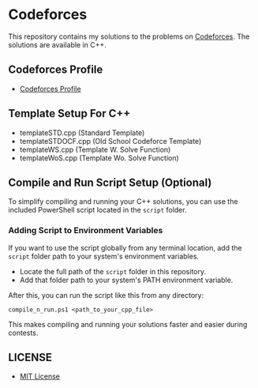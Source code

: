 # Codeforces
This repository contains my solutions to the problems on [Codeforces](https://codeforces.com/). The solutions are available in C++.

## Codeforces Profile
- [Codeforces Profile](https://codeforces.com/profile/Berxwedan)

## Template Setup For C++
- templateSTD.cpp (Standard Template)
- templateSTDOCF.cpp (Old School Codeforce Template)
- templateWS.cpp (Template W. Solve Function)
- templateWoS.cpp (Template Wo. Solve Function)

## Compile and Run Script Setup (Optional)
To simplify compiling and running your C++ solutions, you can use the included PowerShell script located in the `script` folder.

### Adding Script to Environment Variables
If you want to use the script globally from any terminal location, add the `script` folder path to your system's environment variables.

- Locate the full path of the `script` folder in this repository.
- Add that folder path to your system's PATH environment variable.

After this, you can run the script like this from any directory:

```
compile_n_run.ps1 <path_to_your_cpp_file>
```

This makes compiling and running your solutions faster and easier during contests.

## LICENSE
- [MIT License](LICENSE)
